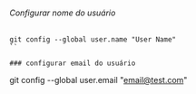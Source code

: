 ###### Configurar nome do usuário
```
git config --global user.name "User Name"
``

### configurar email do usuário
```
git config --global user.email "email@test.com"
```